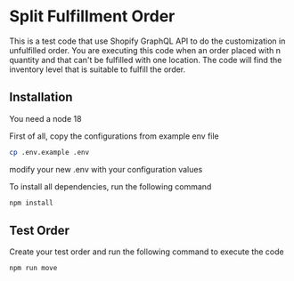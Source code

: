 # Split Fulfillment Order
This is a test code that use Shopify GraphQL API to do the customization in unfulfilled order.
You are executing this code when an order placed with n quantity and that can't be fulfilled with one location. The code will find the inventory level that is suitable to fulfill the order.

## Installation
You need a node 18

First of all, copy the configurations from example env file
```sh
cp .env.example .env
```

modify your new .env with your configuration values 

To install all dependencies, run the following command
```sh
npm install
```

## Test Order
Create your test order and run the following command to execute the code
```sh
npm run move
```